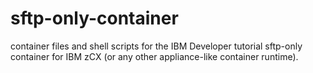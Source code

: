 # sftp-only-container
container files and shell scripts for the IBM Developer tutorial sftp-only container for IBM zCX (or any other appliance-like container runtime).
